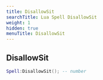 ```yaml
---
title: DisallowSit
searchTitle: Lua Spell DisallowSit
weight: 1
hidden: true
menuTitle: DisallowSit
---
```

## DisallowSit
```lua
Spell:DisallowSit(); -- number
```